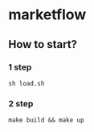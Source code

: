 # marketflow
## How to start?
### 1 step
``` sh load.sh ```
### 2 step
``` make build && make up ```
